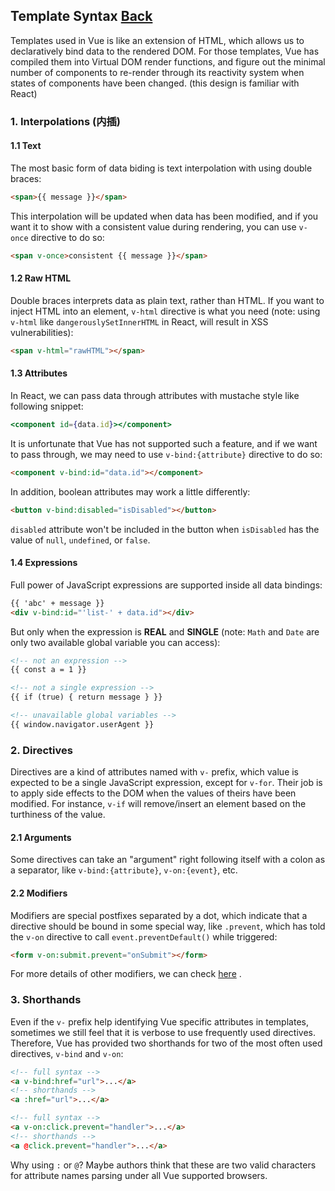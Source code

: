 ## Template Syntax [Back](../vue.md)

Templates used in Vue is like an extension of HTML, which allows us to declaratively bind data to the rendered DOM. For those templates, Vue has compiled them into Virtual DOM render functions, and figure out the minimal number of components to re-render through its reactivity system when states of components have been changed. (this design is familiar with React)

### 1. Interpolations (内插)

#### 1.1 Text

The most basic form of data biding is text interpolation with using double braces:

```html
<span>{{ message }}</span>
```

This interpolation will be updated when data has been modified, and if you want it to show with a consistent value during rendering, you can use `v-once` directive to do so:

```html
<span v-once>consistent {{ message }}</span>
```

#### 1.2 Raw HTML

Double braces interprets data as plain text, rather than HTML. If you want to inject HTML into an element, `v-html` directive is what you need (note: using `v-html` like `dangerouslySetInnerHTML` in React, will result in XSS vulnerabilities):

```html
<span v-html="rawHTML"></span>
```

#### 1.3 Attributes

In React, we can pass data through attributes with mustache style like following snippet:

```jsx
<component id={data.id}></component>
```

It is unfortunate that Vue has not supported such a feature, and if we want to pass through, we may need to use `v-bind:{attribute}` directive to do so:

```html
<component v-bind:id="data.id"></component>
```

In addition, boolean attributes may work a little differently:

```html
<button v-bind:disabled="isDisabled"></button>
```

`disabled` attribute won't be included in the button when `isDisabled` has the value of `null`, `undefined`, or `false`.

#### 1.4 Expressions

Full power of JavaScript expressions are supported inside all data bindings:

```html
{{ 'abc' + message }}
<div v-bind:id="'list-' + data.id"></div>
```

But only when the expression is **REAL** and **SINGLE** (note: `Math` and `Date` are only two available global variable you can access):

```html
<!-- not an expression -->
{{ const a = 1 }}

<!-- not a single expression -->
{{ if (true) { return message } }}

<!-- unavailable global variables -->
{{ window.navigator.userAgent }} 
```

### 2. Directives

Directives are a kind of attributes named with `v-` prefix, which value is expected to be a single JavaScript expression, except for `v-for`. Their job is to apply side effects to the DOM when the values of theirs have been modified. For instance, `v-if` will remove/insert an element based on the turthiness of the value.

#### 2.1 Arguments

Some directives can take an "argument" right following itself with a colon as a separator, like `v-bind:{attribute}`, `v-on:{event}`, etc.

#### 2.2 Modifiers

Modifiers are special postfixes separated by a dot, which indicate that a directive should be bound in some special way, like `.prevent`, which has told the `v-on` directive to call `event.preventDefault()` while triggered:

```html
<form v-on:submit.prevent="onSubmit"></form>
```

For more details of other modifiers, we can check [here](https://vuejs.org/v2/guide/events.html#Event-Modifiers) .

### 3. Shorthands

Even if the `v-` prefix help identifying Vue specific attributes in templates, sometimes we still feel that it is verbose to use frequently used directives. Therefore, Vue has provided two shorthands for two of the most often used directives, `v-bind` and `v-on`:

```html
<!-- full syntax -->
<a v-bind:href="url">...</a>
<!-- shorthands -->
<a :href="url">...</a>
```

```html
<!-- full syntax -->
<a v-on:click.prevent="handler">...</a>
<!-- shorthands -->
<a @click.prevent="handler">...</a>
```

Why using `:` or `@`? Maybe authors think that these are two valid characters for attribute names parsing under all Vue supported browsers.
